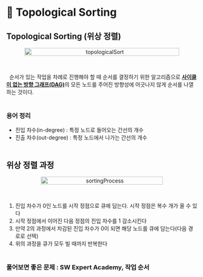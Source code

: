 # 📄 **Topological Sorting**

## **Topological Sorting (위상 정렬)**

<p align="center" style="display: flex; justify-content: center;">
    <img style="width: 90%" src="images/topologicalSort.png" alt="topologicalSort">
</p></br>

&nbsp;&nbsp;순서가 있는 작업을 차례로 진행해야 할 때 순서를 결정하기 위한 알고리즘으로 <u>**사이클이 없는 방향 그래프(DAG)**</u>의 모든 노드를 주어진 방향성에 어긋나지 않게 순서를 나열하는 것이다.
</br></br>

### **용어 정리**

- 진입 차수(in-degree) : 특정 노드로 들어오는 간선의 개수
- 진출 차수(out-degree) : 특정 노드에서 나가는 간선의 개수
  </br></br>

## **위상 정렬 과정**

<p align="center" style="display: flex; justify-content: center;">
    <img style="width: 80%" src="images/sortingProcess.png" alt="sortingProcess">
</p></br>

1. 진입 차수가 0인 노드를 시작 정점으로 큐에 담는다. 시작 정점은 복수 개가 올 수 있다
2. 시작 정점에서 이어진 다음 정점의 진입 차수를 1 감소시킨다
3. 만약 2의 과정에서 차감된 진입 차수가 0이 되면 해당 노드를 큐에 담는다(다음 경로로 선택)
4. 위의 과정을 큐가 모두 빌 때까지 반복한다
   </br></br>

### **풀어보면 좋은 문제** : SW Expert Academy, 작업 순서
